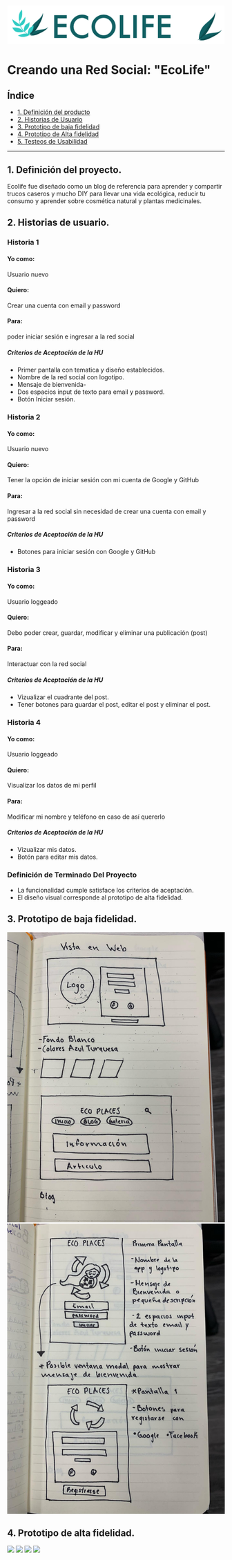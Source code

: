 
![](src/images/name.png)

# Creando una Red Social: "EcoLife"

## Índice
* [1. Definición del producto](#1-Definición-del-producto)
* [2. Historias de Usuario](#1-Historias-de-Usuario)
* [3. Prototipo de baja fidelidad](#3-Prototipo-de-baja-fidelidad)
* [4. Prototipo de Alta fidelidad](#4-Prototipo-de-alta-fidelidad)
* [5. Testeos de Usabilidad](#5-Testeos-de-Usabilidad)

***

## 1. Definición del proyecto.

Ecolife fue diseñado como un blog de referencia para aprender y compartir trucos caseros y mucho DIY para llevar una vida ecológica, reducir tu consumo y aprender sobre cosmética natural y plantas medicinales.


## 2. Historias de usuario.

### Historia 1
#### Yo como: 
Usuario nuevo
#### Quiero:
Crear una cuenta con email y password
#### Para:
poder iniciar sesión e ingresar a la red social
##### Criterios de Aceptación de la HU
- Primer pantalla con tematica y diseño establecidos.
- Nombre de la red social con logotipo.
- Mensaje de bienvenida-
- Dos espacios input de texto para email y password.
- Botón Iniciar sesión.

### Historia 2
#### Yo como:
Usuario nuevo
#### Quiero:
Tener la opción de iniciar sesión con mi cuenta de Google y GitHub
#### Para:
Ingresar a la red social sin necesidad de crear una cuenta con email y password
##### Criterios de Aceptación de la HU
- Botones para iniciar sesión con Google y GitHub

### Historia 3
#### Yo como:
Usuario loggeado 
#### Quiero:
Debo poder crear, guardar, modificar y eliminar una publicación (post)
#### Para:
Interactuar con la red social
##### Criterios de Aceptación de la HU
- Vizualizar el cuadrante del post.
- Tener botones para guardar el post, editar el post y eliminar el post.

### Historia 4
#### Yo como:
Usuario loggeado 
#### Quiero:
Visualizar los datos de mi perfil
#### Para:
Modificar mi nombre y teléfono en caso de así quererlo
##### Criterios de Aceptación de la HU
- Vizualizar mis datos.
- Botón para editar mis datos.


### Definición de Terminado Del Proyecto
- La funcionalidad cumple satisface los criterios de aceptación.
- El diseño visual corresponde al prototipo de alta fidelidad.


## 3. Prototipo de baja fidelidad.

![](src/images/prototipoBF1.jpg)
![](src/images/prototipoBF2.jpg)


## 4. Prototipo de alta fidelidad.

![](src/imgs/prototipoAF4.png)
![](src/imgs/prototipoAF3.png)
![](src/imgs/prototipoAF2.png)
![](src/imgs/prototipoAF1.png)


